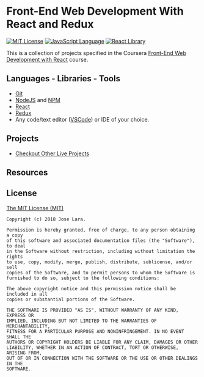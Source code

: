# Front-End Web Development With React and Redux

[![MIT License](https://img.shields.io/badge/license-MIT%20License-green.svg)][1]
[![JavaScript Language](https://img.shields.io/badge/language-JavaScript-F4D03F.svg)][2]
[![React Library](https://img.shields.io/badge/library-react-05A5D1.svg)][3]

This is a collection of projects specified in the Coursera [Front-End Web Development with React][4] course.

## Languages - Libraries - Tools

- [Git][5]
- [NodeJS][6] and [NPM][7]
- [React][3]
- [Redux][11]
- Any code/text editor ([VSCode][8]) or IDE of your choice.

## Projects
- [Checkout Other Live Projects][10]


## Resources



## License

[The MIT License (MIT)][9]

````
Copyright (c) 2018 Jose Lara.

Permission is hereby granted, free of charge, to any person obtaining a copy
of this software and associated documentation files (the "Software"), to deal
in the Software without restriction, including without limitation the rights
to use, copy, modify, merge, publish, distribute, sublicense, and/or sell
copies of the Software, and to permit persons to whom the Software is
furnished to do so, subject to the following conditions:

The above copyright notice and this permission notice shall be included in all
copies or substantial portions of the Software.

THE SOFTWARE IS PROVIDED "AS IS", WITHOUT WARRANTY OF ANY KIND, EXPRESS OR
IMPLIED, INCLUDING BUT NOT LIMITED TO THE WARRANTIES OF MERCHANTABILITY,
FITNESS FOR A PARTICULAR PURPOSE AND NONINFRINGEMENT. IN NO EVENT SHALL THE
AUTHORS OR COPYRIGHT HOLDERS BE LIABLE FOR ANY CLAIM, DAMAGES OR OTHER
LIABILITY, WHETHER IN AN ACTION OF CONTRACT, TORT OR OTHERWISE, ARISING FROM,
OUT OF OR IN CONNECTION WITH THE SOFTWARE OR THE USE OR OTHER DEALINGS IN THE
SOFTWARE.

````


[1]: https://github.com/latinocodes/Front-End-Web-Development-with-React
[2]: https://www.javascript.com/
[3]: https://reactjs.org/
[4]: https://www.coursera.org/learn/front-end-react
[5]: https://git-scm.com/downloads
[6]: https://nodejs.org/en/
[7]: https://www.npmjs.com/
[8]: https://code.visualstudio.com/
[9]: https://opensource.org/licenses/MIT
[10]: https://www.joselara.me/
[11]: https://redux.js.org/